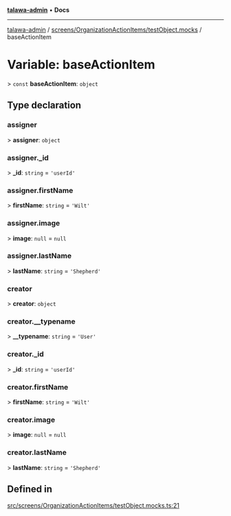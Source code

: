 [**talawa-admin**](../../../../README.md) • **Docs**

***

[talawa-admin](../../../../modules.md) / [screens/OrganizationActionItems/testObject.mocks](../README.md) / baseActionItem

# Variable: baseActionItem

\> `const` **baseActionItem**: `object`

## Type declaration

### assigner

\> **assigner**: `object`

### assigner.\_id

\> **\_id**: `string` = `'userId'`

### assigner.firstName

\> **firstName**: `string` = `'Wilt'`

### assigner.image

\> **image**: `null` = `null`

### assigner.lastName

\> **lastName**: `string` = `'Shepherd'`

### creator

\> **creator**: `object`

### creator.\_\_typename

\> **\_\_typename**: `string` = `'User'`

### creator.\_id

\> **\_id**: `string` = `'userId'`

### creator.firstName

\> **firstName**: `string` = `'Wilt'`

### creator.image

\> **image**: `null` = `null`

### creator.lastName

\> **lastName**: `string` = `'Shepherd'`

## Defined in

[src/screens/OrganizationActionItems/testObject.mocks.ts:21](https://github.com/PalisadoesFoundation/talawa-admin/blob/ec91a82db6f7a7a061fbb4ea9639f2bff335faa5/src/screens/OrganizationActionItems/testObject.mocks.ts#L21)
